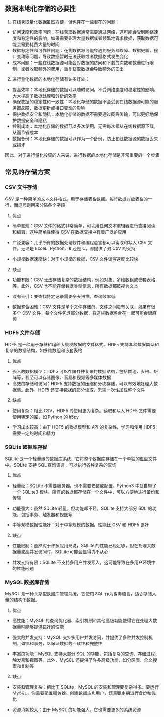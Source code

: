 ## 数据本地化存储的必要性

1. 在线获取量化数据虽然方便，但也存在一些潜在的问题：

- 访问速度和效率问题：在线获取数据通常需要通过网络，这可能会受到网络速度和稳定性的影响。如果需要处理大量数据或者频繁地请求数据，获取数据可能会需要耗费大量的时间
- 数据稳定性和可靠性问题：在线数据源可能会遇到服务器故障、数据更新、接口变动等问题，导致数据暂时无法获取或者数据格式发生变化
- 成本问题：一些在线数据源可能会对数据的访问和下载的次数和数量进行限制，或者收取额外的费用，重复获取数据会导致额外的支出

2. 进行量化数据的本地化存储有许多好处：

- 提高效率：本地化存储的数据可以随时访问，不受网络速度和稳定性的影响，大大提高了数据处理和分析的效率
- 确保数据的稳定性和一致性：本地化存储的数据不会受到在线数据源可能的服务器故障、数据更新或接口变动的影响
- 保护数据安全和隐私：本地化存储的数据不需要通过网络传输，可以更好地保护数据安全和隐私
- 控制成本：本地化存储的数据可以多次使用，无需每次都从在线数据源下载，从而节省成本
- 数据备份：本地化存储的数据可以作为一个备份，防止在线数据源的数据丢失或损坏

因此，对于进行量化投资的人来说，进行数据的本地化存储是非常重要的一个步骤

## 常见的存储方案

### CSV 文件存储

CSV 是一种简单的文本文件格式，用于存储表格数据。每行数据对应表格的一行，而逗号则用来分隔各个字段

1. 优点

- 简单直观：CSV 文件的格式非常简单，可以用任何文本编辑器进行直接阅读和编辑，这种简单性使得 CSV 在数据交换中有着广泛的应用

- 广泛兼容：几乎所有的数据处理软件和编程语言都可以读取和写入 CSV 文件。无论是 Excel、Python、R 还是 C，都提供了对 CSV 的支持

- 小规模数据速度快：对于小规模的数据，CSV 文件读写速度比较快

2. 缺点

- 功能有限：CSV 无法存储复杂的数据结构，例如对象、多维数组或嵌套表格等。此外，CSV 也不能存储数据类型信息，所有数据都被视为文本

- 没有索引：要查找特定记录需要全表扫描，查询效率低

- 数据整合困难：CSV 文件是单个文件存储的，文件之间没有关联，如果有很多个 CSV 文件，每个文件包含部分数据，将这些数据整合在一起可能会很麻烦

### HDF5 文件存储

HDF5 是一种用于存储和组织大规模数据的文件格式。HDF5 支持各种数据类型和复杂的数据结构，如多维数组和嵌套表格

1. 优点

- 强大的数据模型：HDF5 可以存储各种复杂的数据结构，包括数组、表格、矩阵等，甚至可以存储图像、音频和视频等多媒体数据
- 高效的存储和访问：HDF5 支持数据的压缩和分块存储，可以有效地处理大数据集。此外，HDF5 还支持数据的部分读取，无需一次性加载整个文件

2. 缺点

- 使用复杂：相比 CSV，HDF5 的使用更为复杂。读取和写入 HDF5 文件需要使用特定的库，如 Python 的 h5py

- 学习成本较高：由于 HDF5 的数据模型和 API 的复杂性，学习和使用 HDF5 需要一定的时间和精力

### SQLite 数据库存储

SQLite 是一个轻量级的数据库系统，它将整个数据库存储在一个单独的磁盘文件中。SQLite 支持 SQL 查询语言，可以执行各种复杂的查询

1. 优点

- 轻量级：SQLite 不需要服务器，也不需要安装或配置，Python3 中就自带了一个 SQLite3 模块。所有的数据都存储在一个文件中，可以方便地进行备份和传输

- 功能强大：虽然 SQLite 轻量，但功能却不轻。SQLite 支持大部分 SQL 的功能，包括事务、触发器和视图等

- 中等规模数据性能好：对于中等规模的数据，性能比 CSV 和 HDF5 更好

2. 缺点

- 性能限制：虽然对于许多应用来说，SQLite 的性能已经足够，但在处理大数据量或高并发访问时，SQLite 可能会显得力不从心

- 并发支持有限：SQLite 不支持多用户并发写入，这可能导致在多用户环境中的性能问题

### MySQL 数据库存储

MySQL 是一种关系型数据库管理系统，它使用 SQL 作为查询语言，适合存储大量的结构化数据。

1. 优点

- 高性能：MySQL 的查询优化器、索引机制和其他高级功能使得它在处理大数据量时能够提供良好的性能

- 强大的并发支持：MySQL 支持多用户并发访问，并提供了多种并发控制机制，如锁和事务，以保证数据的一致性和完整性

- 丰富的功能：MySQL 支持大部分 SQL 的功能，包括复杂的查询、存储过程、触发器和视图等。此外，MySQL 还提供了许多高级功能，如分区表、全文搜索和复制等

2. 缺点

- 安装和管理复杂：相比于 SQLite，MySQL 的安装和管理要复杂得多。要运行 MySQL，你需要配置服务器、创建数据库和用户，还需要定期进行备份和优化

- 资源消耗较大：由于 MySQL 的功能强大，它也需要更多的系统资源